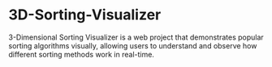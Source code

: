 # 3D-Sorting-Visualizer
3-Dimensional Sorting Visualizer is a web project that demonstrates popular sorting algorithms visually, allowing users to understand and observe how different sorting methods work in real-time.
